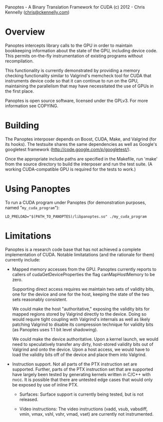 Panoptes - A Binary Translation Framework for CUDA
(c) 2012 - Chris Kennelly (chris@ckennelly.com)

Overview
========

Panoptes intercepts library calls to the GPU in order to maintain bookkeeping
information about the state of the GPU, including device code.  This permits
on-the-fly instrumentation of existing programs without recompilation.

This functionality is currently demonstrated by providing a memory checking
functionality similar to Valgrind's memcheck tool for CUDA that instruments
device code so that it can continue to run on the GPU, maintaining the
parallelism that may have necessitated the use of GPUs in the first place.

Panoptes is open source software, licensed under the GPLv3.  For more
information see COPYING.

Building
========

The Panoptes interposer depends on Boost, CUDA, Make, and Valgrind (for its
hooks).  The testsuite shares the same dependencies as well as Google's
googletest framework (http://code.google.com/p/googletest/).

Once the appropriate include paths are specified in the Makefile, run 'make'
from the source directory to build the interposer and run the test suite.  (A
working CUDA-compatible GPU is required for the tests to work.)

Using Panoptes
==============

To run a CUDA program under Panoptes (for demonstration purposes, named
"`my_cuda_program`"):

    LD_PRELOAD="$(PATH_TO_PANOPTES)/libpanoptes.so" ./my_cuda_program

Limitations
===========

Panoptes is a research code base that has not achieved a complete
implementation of CUDA.  Notable limitatations (and the rationale for them)
currently include:

* Mapped memory accesses from the GPU.  Panoptes currently reports to callers
  of cudaGetDeviceProperties the flag canMapHostMemory to be zero.

  Supporting direct access requires we maintain two sets of validity bits, one
  for the device and one for the host, keeping the state of the two sets
  reasonably consistent.

  We could make the host "authoritative," exposing the validity bits for mapped
  regions stored by Valgrind directly to the device.  Doing so would require
  tight coupling with Valgrind's internals as well as likely patching Valgrind
  to disable its compression technique for validity bits (as Panoptes uses 1:1
  bit level shadowing).

  We could make the device authoritative.  Upon a kernel launch, we would need
  to speculatively transfer any dirty, host-stored validity bits out of
  Valgrind and onto the device.  Upon a host access, we would have to load the
  validity bits off of the device and place them into Valgrind.

* Instruction support.  Not all parts of the PTX instruction set are supported.
  Further, parts of the PTX instruction set that are supported have largely
  been tested by generating kernels written in C/C++ with nvcc.  It is possible
  that there are untested edge cases that would only be exposed by use of
  inline PTX.

  * Surfaces:           Surface support is currently being tested, but is not
                        released.

  * Video instructions: The video instructions (vadd, vsub, vabsdiff, vmin,
                        vmax, vshl, vshr, vmad, vset) are currently not
                        instrumented.

